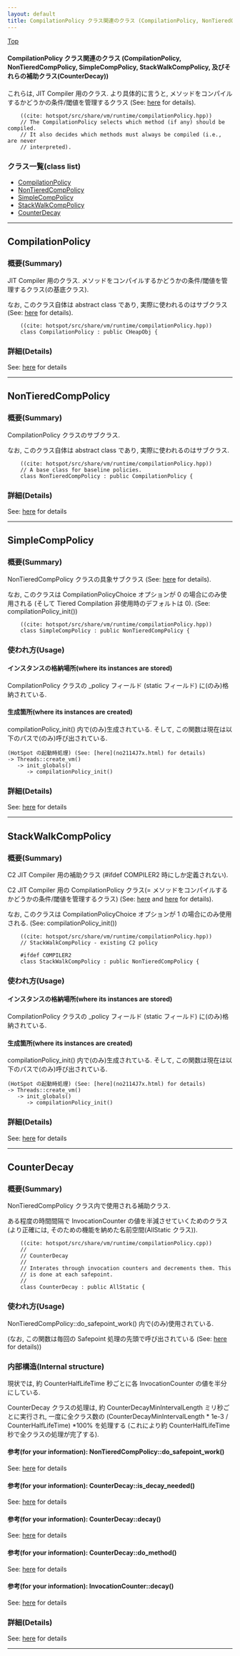 ```yaml
---
layout: default
title: CompilationPolicy クラス関連のクラス (CompilationPolicy, NonTieredCompPolicy, SimpleCompPolicy, StackWalkCompPolicy, 及びそれらの補助クラス(CounterDecay))
---
```

[Top](../index.html)

#### CompilationPolicy クラス関連のクラス (CompilationPolicy, NonTieredCompPolicy, SimpleCompPolicy, StackWalkCompPolicy, 及びそれらの補助クラス(CounterDecay))

これらは, JIT Compiler 用のクラス.
より具体的に言うと, メソッドをコンパイルするかどうかの条件/閾値を管理するクラス
(See: [here](no3718SNC.html) for details).


```
    ((cite: hotspot/src/share/vm/runtime/compilationPolicy.hpp))
    // The CompilationPolicy selects which method (if any) should be compiled.
    // It also decides which methods must always be compiled (i.e., are never
    // interpreted).
```


### クラス一覧(class list)

  * [CompilationPolicy](#noZLKZ5g2q)
  * [NonTieredCompPolicy](#no_vuihGHe)
  * [SimpleCompPolicy](#noKBtdjj8Q)
  * [StackWalkCompPolicy](#noXPLmLhB9)
  * [CounterDecay](#nobGTbgENT)


---
## <a name="noZLKZ5g2q" id="noZLKZ5g2q">CompilationPolicy</a>

### 概要(Summary)
JIT Compiler 用のクラス.
メソッドをコンパイルするかどうかの条件/閾値を管理するクラス(の基底クラス).

なお, このクラス自体は abstract class であり, 実際に使われるのはサブクラス
(See: [here](no3718SNC.html) for details).


```
    ((cite: hotspot/src/share/vm/runtime/compilationPolicy.hpp))
    class CompilationPolicy : public CHeapObj {
```




### 詳細(Details)
See: [here](../doxygen/classCompilationPolicy.html) for details

---
## <a name="no_vuihGHe" id="no_vuihGHe">NonTieredCompPolicy</a>

### 概要(Summary)
CompilationPolicy クラスのサブクラス.

なお, このクラス自体は abstract class であり, 実際に使われるのはサブクラス.


```
    ((cite: hotspot/src/share/vm/runtime/compilationPolicy.hpp))
    // A base class for baseline policies.
    class NonTieredCompPolicy : public CompilationPolicy {
```




### 詳細(Details)
See: [here](../doxygen/classNonTieredCompPolicy.html) for details

---
## <a name="noKBtdjj8Q" id="noKBtdjj8Q">SimpleCompPolicy</a>

### 概要(Summary)
NonTieredCompPolicy クラスの具象サブクラス
(See: [here](no3420bIr.html) for details).

なお, このクラスは CompilationPolicyChoice オプションが 0 の場合にのみ使用される
(そして Tiered Compilation 非使用時のデフォルトは 0). (See: compilationPolicy_init())


```
    ((cite: hotspot/src/share/vm/runtime/compilationPolicy.hpp))
    class SimpleCompPolicy : public NonTieredCompPolicy {
```

### 使われ方(Usage)
#### インスタンスの格納場所(where its instances are stored)
CompilationPolicy クラスの _policy フィールド (static フィールド) に(のみ)格納されている.

#### 生成箇所(where its instances are created)
compilationPolicy_init() 内で(のみ)生成されている.
そして, この関数は現在は以下のパスで(のみ)呼び出されている.

```
(HotSpot の起動時処理) (See: [here](no2114J7x.html) for details)
-> Threads::create_vm()
   -> init_globals()
      -> compilationPolicy_init()
```




### 詳細(Details)
See: [here](../doxygen/classSimpleCompPolicy.html) for details

---
## <a name="noXPLmLhB9" id="noXPLmLhB9">StackWalkCompPolicy</a>

### 概要(Summary)
C2 JIT Compiler 用の補助クラス (#ifdef COMPILER2 時にしか定義されない).

C2 JIT Compiler 用の CompilationPolicy クラス(= メソッドをコンパイルするかどうかの条件/閾値を管理するクラス)
(See: [here](no3718SNC.html) and [here](no34200pY.html) for details).

なお, このクラスは CompilationPolicyChoice オプションが 1 の場合にのみ使用される. 
(See: compilationPolicy_init())


```
    ((cite: hotspot/src/share/vm/runtime/compilationPolicy.hpp))
    // StackWalkCompPolicy - existing C2 policy
    
    #ifdef COMPILER2
    class StackWalkCompPolicy : public NonTieredCompPolicy {
```

### 使われ方(Usage)
#### インスタンスの格納場所(where its instances are stored)
CompilationPolicy クラスの _policy フィールド (static フィールド) に(のみ)格納されている.

#### 生成箇所(where its instances are created)
compilationPolicy_init() 内で(のみ)生成されている.
そして, この関数は現在は以下のパスで(のみ)呼び出されている.

```
(HotSpot の起動時処理) (See: [here](no2114J7x.html) for details)
-> Threads::create_vm()
   -> init_globals()
      -> compilationPolicy_init()
```




### 詳細(Details)
See: [here](../doxygen/classStackWalkCompPolicy.html) for details

---
## <a name="nobGTbgENT" id="nobGTbgENT">CounterDecay</a>

### 概要(Summary)
NonTieredCompPolicy クラス内で使用される補助クラス.

ある程度の時間間隔で InvocationCounter の値を半減させていくためのクラス
(より正確には, そのための機能を納めた名前空間(AllStatic クラス)).


```
    ((cite: hotspot/src/share/vm/runtime/compilationPolicy.cpp))
    //
    // CounterDecay
    //
    // Interates through invocation counters and decrements them. This
    // is done at each safepoint.
    //
    class CounterDecay : public AllStatic {
```

### 使われ方(Usage)
NonTieredCompPolicy::do_safepoint_work() 内で(のみ)使用されている.

(なお, この関数は毎回の Safepoint 処理の先頭で呼び出されている (See: [here](no2935qaz.html) for details))

### 内部構造(Internal structure)
現状では, 約 CounterHalfLifeTime 秒ごとに各 InvocationCounter の値を半分にしている.

CounterDecay クラスの処理は, 約 CounterDecayMinIntervalLength ミリ秒ごとに実行され, 
一度に全クラス数の (CounterDecayMinIntervalLength * 1e-3 / CounterHalfLifeTime) *100% を処理する
(これにより約 CounterHalfLifeTime 秒で全クラスの処理が完了する).

#### 参考(for your information): NonTieredCompPolicy::do_safepoint_work()
See: [here](no3420xRn.html) for details
#### 参考(for your information): CounterDecay::is_decay_needed()
See: [here](no3420-bt.html) for details
#### 参考(for your information): CounterDecay::decay()
See: [here](no34209vC.html) for details
#### 参考(for your information): CounterDecay::do_method()
See: [here](no3420K6I.html) for details
#### 参考(for your information): InvocationCounter::decay()
See: [here](no3420Lmz.html) for details



### 詳細(Details)
See: [here](../doxygen/classCounterDecay.html) for details

---
